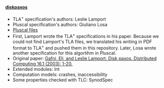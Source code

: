 #### <a href="https://github.com/nano-o/MultiPaxos/blob/master/DiskPaxos.tla">diskpaxos</a>
- TLA<sup>+</sup> specification's authors: Leslie Lamport
- Pluscal specification's authors: Giuliano Losa
- <a href="https://github.com/nano-o/MultiPaxos/blob/master/DiskPaxos.tla">Pluscal files</a>
- First, Lamport wrote the TLA<sup>+</sup> specifications in his paper. Because we could not find Lamport's TLA files, we translated his writing in PDF format to TLA<sup>+</sup> and pushed them in this repository. Later, Losa wrote another specification for this algortihm in Pluscal.
- Original paper: <a href="https://lamport.azurewebsites.net/pubs/disk-paxos.pdf">Gafni, Eli, and Leslie Lamport. Disk paxos. Distributed Computing 16.1 (2003): 1-20.</a>
- Extended modules: Int
- Computation models: crashes, inaccessibility
- Some properties checked with TLC: SynodSpec
